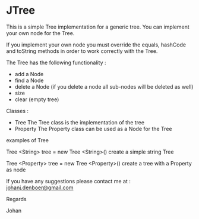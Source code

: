 JTree
=====

This is a simple Tree implementation for a generic tree. You can implement your
own node for the Tree. 

If you implement your own node you must override the
equals, hashCode and toString methods in order to work correctly with the Tree.

The Tree has the following functionality :
- add a Node
- find a Node
- delete a Node (if you delete a node all sub-nodes will be deleted as well)
- size
- clear (empty tree) 

Classes :
- Tree 
  The Tree class is the implementation of the tree
- Property
  The Property class can be used as a Node for the Tree

examples of Tree

Tree \<String> tree = new Tree \<String>() create a simple string Tree

Tree \<Property> tree = new Tree \<Property>() create a tree with a Property as node

If you have any suggestions please contact me at : johanj.denboer@gmail.com

Regards

Johan




